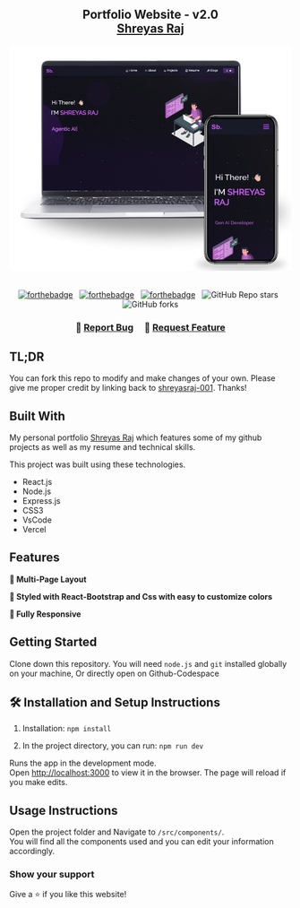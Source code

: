 <h2 align="center">
  Portfolio Website - v2.0<br/>
  <a href="https://vercel.com/shreyasraj-001s-projects" target="_blank">Shreyas Raj</a>
</h2>
<div align="center">
  <img alt="Demo" src="./Images/readme-img1.png" />
</div>

<br/>

<center>

[![forthebadge](https://forthebadge.com/images/badges/built-with-love.svg)](https://forthebadge.com) &nbsp;
[![forthebadge](https://forthebadge.com/images/badges/made-with-javascript.svg)](https://forthebadge.com) &nbsp;
[![forthebadge](https://forthebadge.com/images/badges/open-source.svg)](https://forthebadge.com) &nbsp;
![GitHub Repo stars](https://img.shields.io/github/stars/shreyasraj-001/Portfolio-master?color=red&logo=github&style=for-the-badge) &nbsp;
![GitHub forks](https://img.shields.io/github/forks/shreyasraj-001/Portfolio-master?color=red&logo=github&style=for-the-badge)

</center>

<h3 align="center">
    🔹
    <a href="https://github.com/shreyasraj-001/Portfolio-master/issues">Report Bug</a> &nbsp; &nbsp;
    🔹
    <a href="https://github.com/shreyasraj-001/Portfolio-master/issues">Request Feature</a>
</h3>

## TL;DR

You can fork this repo to modify and make changes of your own. Please give me proper credit by linking back to [shreyasraj-001](https://github.com/shreyasraj-001/Portfolio-master/). Thanks!

## Built With

My personal portfolio <a href="https://vercel.com/shreyasraj-001s-projects" target="_blank">Shreyas Raj</a> which features some of my github projects as well as my resume and technical skills.<br/>

This project was built using these technologies.

- React.js
- Node.js
- Express.js
- CSS3
- VsCode
- Vercel

## Features

**📖 Multi-Page Layout**

**🎨 Styled with React-Bootstrap and Css with easy to customize colors**

**📱 Fully Responsive**

## Getting Started

Clone down this repository. You will need `node.js` and `git` installed globally on your machine, Or directly open on Github-Codespace

## 🛠 Installation and Setup Instructions

1. Installation: `npm install`

2. In the project directory, you can run: `npm run dev`

Runs the app in the development mode.\
Open [http://localhost:3000](http://localhost:3000) to view it in the browser.
The page will reload if you make edits.

## Usage Instructions

Open the project folder and Navigate to `/src/components/`. <br/>
You will find all the components used and you can edit your information accordingly.

### Show your support

Give a ⭐ if you like this website!

<!--
<a href="https://www.buymeacoffee.com/soumyajit4419" target="_blank"><img src="https://cdn.buymeacoffee.com/buttons/v2/default-violet.png" alt="Buy Me A Coffee" height= "60px" width= "217px" ></a> -->
